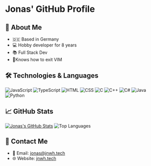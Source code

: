 # Jonas' GitHub Profile

## 🚀 About Me
- 🇩🇪 Based in Germany
- 💻 Hobby developer for 8 years
- 📚 Full Stack Dev
- 🚪Knows how to exit VIM

## 🛠️ Technologies & Languages
![JavaScript](https://img.shields.io/badge/-JavaScript-F7DF1E?logo=javascript&logoColor=white)
![TypeScript](https://img.shields.io/badge/-TypeScript-3178C6?logo=typescript&logoColor=white)
![HTML](https://img.shields.io/badge/-HTML5-E34F26?logo=html5&logoColor=white)
![CSS](https://img.shields.io/badge/-CSS3-1572B6?logo=css3&logoColor=white)
![C](https://img.shields.io/badge/-C-00599C?logo=c&logoColor=white)
![C++](https://img.shields.io/badge/-C++-00599C?logo=c%2B%2B&logoColor=white)
![C#](https://img.shields.io/badge/-C%23-239120?logo=c-sharp&logoColor=white)
![Java](https://img.shields.io/badge/-Java-007396?logo=java&logoColor=white)
![Python](https://img.shields.io/badge/-Python-3776AB?logo=python&logoColor=white)

## 📈 GitHub Stats
[![Jonas's GitHub Stats](https://github-readme-stats.vercel.app/api?username=hdgamer1404jonas&show_icons=true&count_private=true&hide=issues&theme=dracula)](https://github.com/hdgamer1404jonas)
![Top Languages](https://github-readme-stats.vercel.app/api/top-langs/?username=hdgamer1404Jonas&layout=compact&langs_count=8&theme=dracula)

## 📧 Contact Me
- 📧 Email: [jonas@jnwh.tech](mailto:jonas@jnwh.tech)
- 🌐 Website: [jnwh.tech](https://jnwh.tech)
